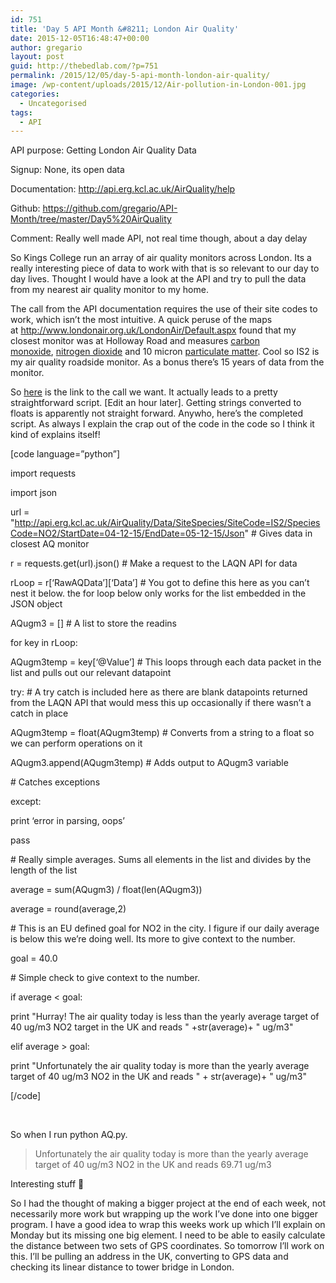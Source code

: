 ```yaml
---
id: 751
title: 'Day 5 API Month &#8211; London Air Quality'
date: 2015-12-05T16:48:47+00:00
author: gregario
layout: post
guid: http://thebedlab.com/?p=751
permalink: /2015/12/05/day-5-api-month-london-air-quality/
image: /wp-content/uploads/2015/12/Air-pollution-in-London-001.jpg
categories:
  - Uncategorised
tags:
  - API
---
```

API purpose: Getting London Air Quality Data
  
Signup: None, its open data
  
Documentation: <a href="http://api.erg.kcl.ac.uk/AirQuality/help" target="_blank">http://api.erg.kcl.ac.uk/AirQuality/help</a>
  
Github: <a href="https://github.com/gregario/API-Month/tree/master/Day5%20AirQuality" target="_blank">https://github.com/gregario/API-Month/tree/master/Day5%20AirQuality</a>
  
Comment: Really well made API, not real time though, about a day delay

So Kings College run an array of air quality monitors across London. Its a really interesting piece of data to work with that is so relevant to our day to day lives. Thought I would have a look at the API and try to pull the data from my nearest air quality monitor to my home.

The call from the API documentation requires the use of their site codes to work, which isn&#8217;t the most intuitive. A quick peruse of the maps at <a href="http://www.londonair.org.uk/LondonAir/Default.aspx" target="_blank">http://www.londonair.org.uk/LondonAir/Default.aspx</a> found that my closest monitor was at Holloway Road and measures <a href="https://en.wikipedia.org/wiki/Carbon_monoxide" target="_blank">carbon monoxide</a>, <a href="https://en.wikipedia.org/wiki/Nitrogen_dioxide" target="_blank">nitrogen dioxide</a> and 10 micron <a href="https://en.wikipedia.org/wiki/Particulates" target="_blank">particulate matter</a>. Cool so IS2 is my air quality roadside monitor. As a bonus there&#8217;s 15 years of data from the monitor.

So <a href="http://api.erg.kcl.ac.uk/AirQuality/help/operations/GetRawDataSitesSpeciesJSON" target="_blank">here</a> is the link to the call we want. It actually leads to a pretty straightforward script. [Edit an hour later]. Getting strings converted to floats is apparently not straight forward. Anywho, here&#8217;s the completed script. As always I explain the crap out of the code in the code so I think it kind of explains itself!

[code language=&#8221;python&#8221;]

import requests
  
import json
  
url = "http://api.erg.kcl.ac.uk/AirQuality/Data/SiteSpecies/SiteCode=IS2/SpeciesCode=NO2/StartDate=04-12-15/EndDate=05-12-15/Json" # Gives data in closest AQ monitor
  
r = requests.get(url).json() # Make a request to the LAQN API for data

rLoop = r\[&#8216;RawAQData&#8217;\]\[&#8216;Data&#8217;\] # You got to define this here as you can&#8217;t nest it below. the for loop below only works for the list embedded in the JSON object
  
AQugm3 = [] # A list to store the readins
  
for key in rLoop:
  
AQugm3temp = key[&#8216;@Value&#8217;] # This loops through each data packet in the list and pulls out our relevant datapoint
  
try: # A try catch is included here as there are blank datapoints returned from the LAQN API that would mess this up occasionally if there wasn&#8217;t a catch in place
  
AQugm3temp = float(AQugm3temp) # Converts from a string to a float so we can perform operations on it
  
AQugm3.append(AQugm3temp) # Adds output to AQugm3 variable
  
\# Catches exceptions
  
except:
  
print &#8216;error in parsing, oops&#8217;
  
pass

\# Really simple averages. Sums all elements in the list and divides by the length of the list
  
average = sum(AQugm3) / float(len(AQugm3))
  
average = round(average,2)
  
# This is an EU defined goal for NO2 in the city. I figure if our daily average is below this we&#8217;re doing well. Its more to give context to the number.
  
goal = 40.0

# Simple check to give context to the number.
  
if average < goal:
  
print "Hurray! The air quality today is less than the yearly average target of 40 ug/m3 NO2 target in the UK and reads " +str(average)+ " ug/m3"
  
elif average > goal:
  
print "Unfortunately the air quality today is more than the yearly average target of 40 ug/m3 NO2 in the UK and reads " + str(average)+ " ug/m3"

[/code]

&nbsp;

<p class="p1">
  <span class="s1">So when I run python AQ.py.</span>
</p>

> <p class="p1">
>   <span class="s1">Unfortunately the air quality today is more than the yearly average target of 40 ug/m3 NO2 in the UK and reads 69.71 ug/m3</span>
> </p>

<p class="p1">
  Interesting stuff 🙂
</p>

So I had the thought of making a bigger project at the end of each week, not necessarily more work but wrapping up the work I&#8217;ve done into one bigger program. I have a good idea to wrap this weeks work up which I&#8217;ll explain on Monday but its missing one big element. I need to be able to easily calculate the distance between two sets of GPS coordinates. So tomorrow I&#8217;ll work on this. I&#8217;ll be pulling an address in the UK, converting to GPS data and checking its linear distance to tower bridge in London.